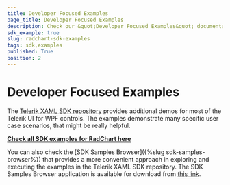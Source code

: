 ```yaml
---
title: Developer Focused Examples
page_title: Developer Focused Examples
description: Check our &quot;Developer Focused Examples&quot; documentation article for the RadChart {{ site.framework_name }} control.
sdk_example: true
slug: radchart-sdk-examples
tags: sdk,examples
published: True
position: 2
---
```


# Developer Focused Examples

The [Telerik XAML SDK repository](https://github.com/telerik/xaml-sdk/tree/master/) provides additional demos for most of the Telerik UI for WPF controls. The examples demonstrate many specific user case scenarios, that might be really helpful. 

__[Check all SDK examples for RadChart here](https://github.com/telerik/xaml-sdk/tree/master/Chart)__

You can also check the [SDK Samples Browser]({%slug sdk-samples-browser%}) that provides a more convenient approach in exploring and executing the examples in the Telerik XAML SDK repository. The SDK Samples Browser application is available for download from [this link](https://demos.telerik.com/xaml-sdkbrowser/).
